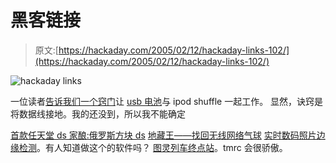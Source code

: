 # 黑客链接

> 原文:[https://hackaday.com/2005/02/12/hackaday-links-102/](https://hackaday.com/2005/02/12/hackaday-links-102/)

![hackaday links](img/8f142a97da37506103f4ddc298fcc867.png)

一位读者[告诉我们一个窍门](http://jeffmcfadden.com/tech/shuffleCharger/)让 [usb 电池](http://www.hackaday.com/entry/1234000270029372/)与 ipod shuffle 一起工作。
显然，诀窍是将数据线接地。我的还没到，所以我不能确定

[首款任天堂 ds 家酿:俄罗斯方块 ds](http://www.auby.no/)
[地藏王——找回无线网络气球](http://www.skysite.com/learnmore01.htm)
[实时数码照片边缘检测](http://photo.net/learn/technology/mflash/merl-non-photo.html)。有人知道做这个的软件吗？
[图灵列车终点站](http://www.monochrom.at/turingtrainterminal/schematics_eng.htm)。tmrc 会很骄傲。
